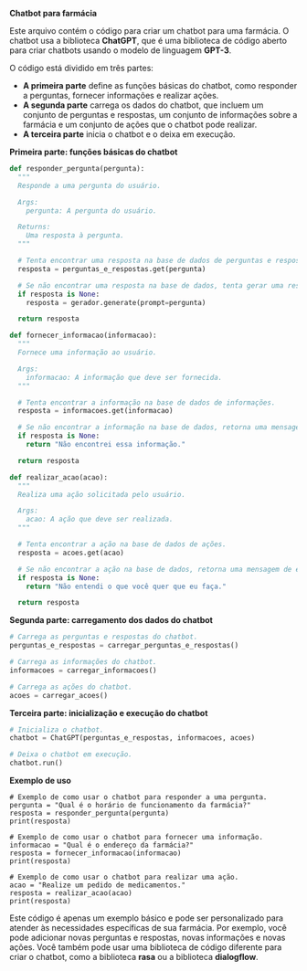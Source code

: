 **Chatbot para farmácia**

Este arquivo contém o código para criar um chatbot para uma farmácia. O chatbot usa a biblioteca **ChatGPT**, que é uma biblioteca de código aberto para criar chatbots usando o modelo de linguagem **GPT-3**.

O código está dividido em três partes:

* **A primeira parte** define as funções básicas do chatbot, como responder a perguntas, fornecer informações e realizar ações.
* **A segunda parte** carrega os dados do chatbot, que incluem um conjunto de perguntas e respostas, um conjunto de informações sobre a farmácia e um conjunto de ações que o chatbot pode realizar.
* **A terceira parte** inicia o chatbot e o deixa em execução.

**Primeira parte: funções básicas do chatbot**

```python
def responder_pergunta(pergunta):
  """
  Responde a uma pergunta do usuário.

  Args:
    pergunta: A pergunta do usuário.

  Returns:
    Uma resposta à pergunta.
  """

  # Tenta encontrar uma resposta na base de dados de perguntas e respostas.
  resposta = perguntas_e_respostas.get(pergunta)

  # Se não encontrar uma resposta na base de dados, tenta gerar uma resposta usando o modelo de linguagem.
  if resposta is None:
    resposta = gerador.generate(prompt=pergunta)

  return resposta

def fornecer_informacao(informacao):
  """
  Fornece uma informação ao usuário.

  Args:
    informacao: A informação que deve ser fornecida.
  """

  # Tenta encontrar a informação na base de dados de informações.
  resposta = informacoes.get(informacao)

  # Se não encontrar a informação na base de dados, retorna uma mensagem de erro.
  if resposta is None:
    return "Não encontrei essa informação."

  return resposta

def realizar_acao(acao):
  """
  Realiza uma ação solicitada pelo usuário.

  Args:
    acao: A ação que deve ser realizada.
  """

  # Tenta encontrar a ação na base de dados de ações.
  resposta = acoes.get(acao)

  # Se não encontrar a ação na base de dados, retorna uma mensagem de erro.
  if resposta is None:
    return "Não entendi o que você quer que eu faça."

  return resposta
```

**Segunda parte: carregamento dos dados do chatbot**

```python
# Carrega as perguntas e respostas do chatbot.
perguntas_e_respostas = carregar_perguntas_e_respostas()

# Carrega as informações do chatbot.
informacoes = carregar_informacoes()

# Carrega as ações do chatbot.
acoes = carregar_acoes()
```

**Terceira parte: inicialização e execução do chatbot**

```python
# Inicializa o chatbot.
chatbot = ChatGPT(perguntas_e_respostas, informacoes, acoes)

# Deixa o chatbot em execução.
chatbot.run()
```

**Exemplo de uso**

```
# Exemplo de como usar o chatbot para responder a uma pergunta.
pergunta = "Qual é o horário de funcionamento da farmácia?"
resposta = responder_pergunta(pergunta)
print(resposta)

# Exemplo de como usar o chatbot para fornecer uma informação.
informacao = "Qual é o endereço da farmácia?"
resposta = fornecer_informacao(informacao)
print(resposta)

# Exemplo de como usar o chatbot para realizar uma ação.
acao = "Realize um pedido de medicamentos."
resposta = realizar_acao(acao)
print(resposta)
```

Este código é apenas um exemplo básico e pode ser personalizado para atender às necessidades específicas de sua farmácia. Por exemplo, você pode adicionar novas perguntas e respostas, novas informações e novas ações. Você também pode usar uma biblioteca de código diferente para criar o chatbot, como a biblioteca **rasa** ou a biblioteca **dialogflow**.

